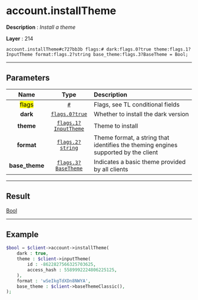 # account.installTheme

**Description** : *Install a theme*

**Layer** : 214

```tl
account.installTheme#c727bb3b flags:# dark:flags.0?true theme:flags.1?InputTheme format:flags.2?string base_theme:flags.3?BaseTheme = Bool;
```

---

## Parameters

| Name | Type | Description |
| :---: | :---: | :--- |
| <mark>flags</mark> | [`#`](type/#) | Flags, see TL conditional fields |
| **dark** | [`flags.0?true`](type/true) | Whether to install the dark version |
| **theme** | [`flags.1?InputTheme`](type/InputTheme) | Theme to install |
| **format** | [`flags.2?string`](type/string) | Theme format, a string that identifies the theming engines supported by the client |
| **base_theme** | [`flags.3?BaseTheme`](type/BaseTheme) | Indicates a basic theme provided by all clients |

---

## Result

[Bool](type/Bool)

---

## Example

```php
$bool = $client->account->installTheme(
	dark : true,
	theme : $client->inputTheme(
		id : -8622827566325703625,
		access_hash : 5589992224806225125,
	),
	format : 'wSeIkgTdXDn8NWYA',
	base_theme : $client->baseThemeClassic(),
);
```